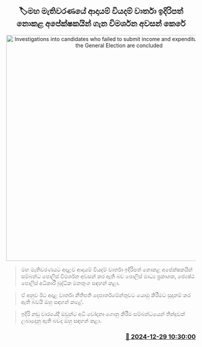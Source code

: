 <p align='center'><b><h2 align='center' title='Investigations into candidates who failed to submit income and expenditure reports for the General Election are concluded'>🏷මහ මැතිවරණයේ ආදායම් වියදම් වාර්තා ඉදිරිපත් නොකළ අපේක්ෂකයින් ගැන විමර්ශන අවසන් කෙරේ</h2></b></p>
<p align='center'><img src='https://helakuru.sgp1.cdn.digitaloceanspaces.com/esana/images/lib/srilanka-police[1].jpg' width='600' alt='Investigations into candidates who failed to submit income and expenditure reports for the General Election are concluded'></p>

> මහ මැතිවරණයට අදාළව ආදායම් වියදම් වාර්තා ඉදිරිපත් නොකළ අපේක්ෂකයින් සම්බන්ධ පොලිස් විමර්ශන අවසන් කර ඇති බව පොලිස් මාධ්‍ය ප්‍රකාශක, ජ්‍යෙෂ්ඨ පොලිස් අධිකාරී බුද්ධික මනතුංග සඳහන් කළා.

> ඒ අනුව ඊට අදාළ වාර්තා නීතිපති දෙපාර්තමේන්තුවට යොමු කිරීමට සූදානම් කර ඇති බවයි ඔහු සඳහන් කළේ.

> ඉදිරි නඩු වාරයේදී ඔවුන්ට අධි චෝදනා ගොනු කිරීම සම්බන්ධයෙන් තීන්දුවක් ලබාදෙනු ඇති බවද ඔහු සඳහන් කළා.



<h3 align='right'><a href='https://www.helakuru.lk/esana/p/106167/'>📅 2024-12-29 10:30:00</a></h3>
